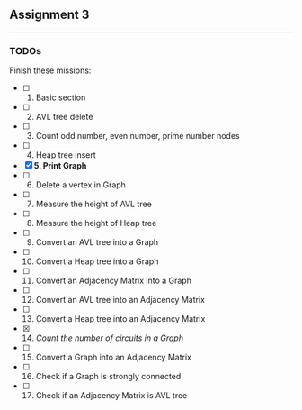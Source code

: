 ## Assignment 3
----------------
### TODOs
Finish these missions:  

* [ ] 1. Basic section  
* [ ] 2. AVL tree delete  
* [ ] 3. Count odd number, even number, prime number nodes  
* [ ] 4. Heap tree insert  
* [x] **5. Print Graph**  
* [ ] 6. Delete a vertex in Graph  
* [ ] 7. Measure the height of AVL tree  
* [ ] 8. Measure the height of Heap tree  
* [ ] 9. Convert an AVL tree into a Graph  
* [ ] 10. Convert a Heap tree into a Graph  
* [ ] 11. Convert an Adjacency Matrix into a Graph  
* [ ] 12. Convert an AVL tree into an Adjacency Matrix  
* [ ] 13. Convert a Heap tree into an Adjacency Matrix  
* [x] 14. _Count the number of circuits in a Graph_  
* [ ] 15. Convert a Graph into an Adjacency Matrix  
* [ ] 16. Check if a Graph is strongly connected  
* [ ] 17. Check if an Adjacency Matrix is AVL tree  
